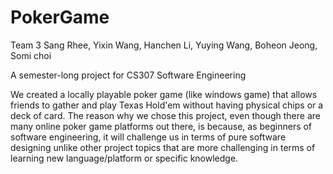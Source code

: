 PokerGame
=========

Team 3 Sang Rhee, Yixin Wang, Hanchen Li, Yuying Wang, Boheon Jeong, Somi choi

A semester-long project for CS307 Software Engineering

We created a locally playable poker game (like windows game) that allows friends to gather and play Texas Hold'em without having physical chips or a deck of card.
The reason why we chose this project, even though there are many online poker game platforms out there, is because, as beginners of software engineering, it will challenge us in terms of pure software designing unlike other project topics that are more challenging in terms of learning new language/platform or specific knowledge.
